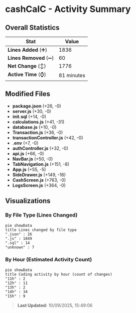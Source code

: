 # cashCalC - Activity Summary 

## Overall Statistics

| Stat                   | Value                                                             |
| ---------------------- | ----------------------------------------------------------------- |
| **Lines Added** (➕)   | 1836                                          |
| **Lines Removed** (➖) | 60                                        |
| **Net Change** (↕)    | 1776                |
| **Active Time** (⌚)   | 81 minutes |


## Modified Files
- **package.json** (+26, -0)
- **server.js** (+30, -0)
- **init.sql** (+14, -0)
- **calculations.js** (+41, -31)
- **database.js** (+10, -0)
- **Transaction.js** (+36, -0)
- **transactionController.js** (+42, -0)
- **.env** (+7, -0)
- **authController.js** (+32, -0)
- **api.js** (+66, -0)
- **NavBar.js** (+50, -0)
- **TabNavigation.js** (+151, -8)
- **App.js** (+55, -5)
- **SideDrawer.js** (+149, -16)
- **CashScreen.js** (+763, -0)
- **LogsScreen.js** (+364, -0)

## Visualizations

### By File Type (Lines Changed)

```mermaid
pie showData
title Lines changed by file type
".json" : 26
".js" : 1849
".sql" : 14
"unknown" : 7
```

### By Hour (Estimated Activity Count)

```mermaid
pie showData
title Coding activity by hour (count of changes)
"11h" : 2
"12h" : 11
"13h" : 2
"14h" : 34
"15h" : 9
```


> **Last Updated:** 10/09/2025, 15:49:06